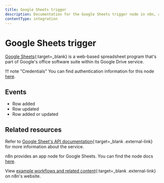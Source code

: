 ```yaml
---
title: Google Sheets trigger
description: Documentation for the Google Sheets trigger node in n8n, a workflow automation platform. Includes details of operations and configuration, and links to examples and credentials information.
contentType: integration
---
```


# Google Sheets trigger

[Google Sheets](https://www.google.com/sheets){:target=_blank} is a web-based spreadsheet program that's part of Google's office software suite within its Google Drive service.

!!! note "Credentials"
    You can find authentication information for this node [here](/integrations/builtin/credentials/google/).

## Events

* Row added
* Row updated
* Row added or updated

## Related resources

Refer to [Google Sheet's API documentation](https://developers.google.com/sheets/api){:target=_blank .external-link} for more information about the service.

n8n provides an app node for Google Sheets. You can find the node docs [here](/integrations/builtin/app-nodes/n8n-nodes-base.googlesheets/).

View [example workflows and related content](https://n8n.io/integrations/google-sheets-trigger/){:target=_blank .external-link} on n8n's website.

